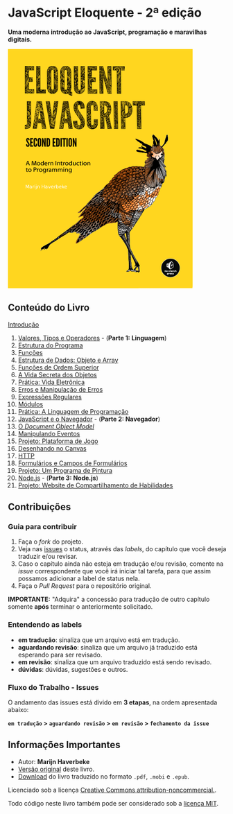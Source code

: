 # JavaScript Eloquente - 2ª edição

**Uma moderna introdução ao JavaScript, programação e maravilhas digitais.**

![JavaScript Eloquente](img/eloq-js.png)


## Conteúdo do Livro

[Introdução](https://github.com/ericdouglas/eloquente-javascript/blob/master/chapters/00-introducao.md)

1. [Valores, Tipos e Operadores](https://github.com/ericdouglas/eloquente-javascript/blob/master/chapters/01-valores-tipos-operadores.md) - (**Parte 1: Linguagem**)
1. [Estrutura do Programa](https://github.com/ericdouglas/eloquente-javascript/blob/master/chapters/02-estrutura-do-programa.md)
1. [Funções](https://github.com/ericdouglas/eloquente-javascript/blob/master/chapters/03-funcoes.md)
1. [Estrutura de Dados: Objeto e Array](https://github.com/ericdouglas/eloquente-javascript/blob/master/chapters/04-estruturas-de-dados.md)
1. [Funções de Ordem Superior](https://github.com/ericdouglas/eloquente-javascript/blob/master/chapters/05-funcoes-de-ordem-superior.md)
1. [A Vida Secreta dos Objetos](https://github.com/ericdouglas/eloquente-javascript/blob/master/chapters/06-a-vida-secreta-dos-objetos.md)
1. [Prática: Vida Eletrônica](https://github.com/ericdouglas/eloquente-javascript/blob/master/chapters/07-pratica-vida-eletronica.md)
1. [Erros e Manipulação de Erros](https://github.com/ericdouglas/eloquente-javascript/blob/master/chapters/08-erros-e-manipulacao-de-erros.md)
1. [Expressões Regulares](https://github.com/ericdouglas/eloquente-javascript/blob/master/chapters/09-expressoes-regulares.md)
1. [Módulos](https://github.com/ericdouglas/eloquente-javascript/blob/master/chapters/10-modulos.md)
1. [Prática: A Linguagem de Programação](https://github.com/ericdouglas/eloquente-javascript/blob/master/chapters/11-pratica-linguagem-de-programacao.md)
1. [JavaScript e o Navegador](https://github.com/ericdouglas/eloquente-javascript/blob/master/chapters/12-javascript-e-o-navegador.md) - (**Parte 2: Navegador**)
1. [O *Document Object Model*](https://github.com/ericdouglas/eloquente-javascript/blob/master/chapters/13-document-object-model.md)
1. [Manipulando Eventos](https://github.com/ericdouglas/eloquente-javascript/blob/master/chapters/14-manipulando-eventos.md)
1. [Projeto: Plataforma de Jogo](https://github.com/ericdouglas/eloquente-javascript/blob/master/chapters/15-projeto-plataforma-de-jogo.md)
1. [Desenhando no Canvas](https://github.com/ericdouglas/eloquente-javascript/blob/master/chapters/16-desenhando-n0-canvas.md)
1. [HTTP](https://github.com/ericdouglas/eloquente-javascript/blob/master/chapters/17-http.md)
1. [Formulários e Campos de Formulários](https://github.com/ericdouglas/eloquente-javascript/blob/master/chapters/18-formularios-e-campos-de-formularios.md)
1. [Projeto: Um Programa de Pintura](https://github.com/ericdouglas/eloquente-javascript/blob/master/chapters/19-projeto-um-programa-de-pintura.md)
1. [Node.js](https://github.com/ericdouglas/eloquente-javascript/blob/master/chapters/20-nodejs.md) - (**Parte 3: Node.js**)
1. [Projeto: Website de Compartilhamento de Habilidades](https://github.com/ericdouglas/eloquente-javascript/blob/master/chapters/21-projeto-website-de-compartilhamento-de-habilidades.md)


## Contribuições

### Guia para contribuir

1. Faça o _fork_ do projeto.
2. Veja nas [issues](https://github.com/ericdouglas/eloquente-javascript/issues) o status, através das *labels*, do capítulo que você deseja traduzir e/ou revisar.
3. Caso o capítulo ainda não esteja em tradução e/ou revisão, comente na _issue_ correspondente que você irá iniciar tal tarefa, para que assim possamos adicionar a label de status nela.
4. Faça o _Pull Request_ para o repositório original.

**IMPORTANTE:** "Adquira" a concessão para tradução de outro capítulo somente **após** terminar o anteriormente solicitado.

### Entendendo as labels

* **em tradução**: sinaliza que um arquivo está em tradução.
* **aguardando revisão**: sinaliza que um arquivo já traduzido está esperando para ser revisado.
* **em revisão**: sinaliza que um arquivo traduzido está sendo revisado.
* **dúvidas**: dúvidas, sugestões e outros.

### Fluxo do Trabalho - Issues

O andamento das issues está divido em **3 etapas**, na ordem apresentada abaixo:

**`em tradução` > `aguardando revisão` > `em revisão` > `fechamento da issue`**


## Informações Importantes

- Autor: **Marijn Haverbeke**
- [Versão original](http://eloquentjavascript.net) deste livro.
- [Download](https://leanpub.com/eloquentejavascript) do livro traduzido no formato `.pdf`, `.mobi` e `.epub`. 

Licenciado sob a licença [Creative Commons attribution-noncommercial.](http://creativecommons.org/licenses/by-nc/3.0/).

Todo código neste livro também pode ser considerado sob a [licença MIT](http://opensource.org/licenses/MIT).
